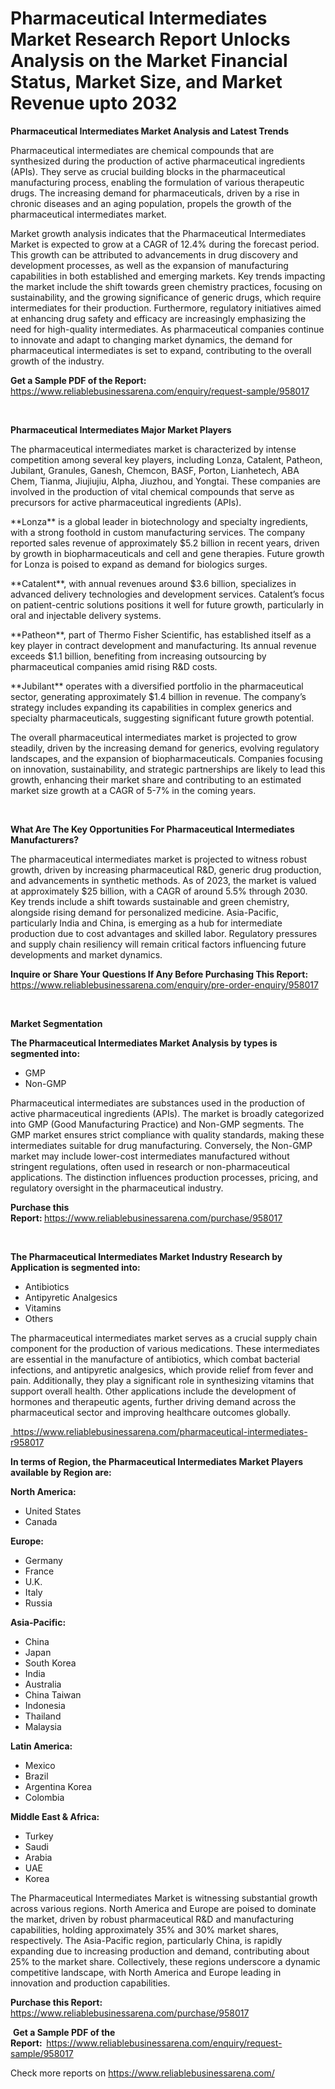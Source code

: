 <p><h1>Pharmaceutical Intermediates Market Research Report Unlocks Analysis on the Market Financial Status, Market Size, and Market Revenue upto 2032</h1></p><p><strong>Pharmaceutical Intermediates Market Analysis and Latest Trends</strong></p>
<p><p>Pharmaceutical intermediates are chemical compounds that are synthesized during the production of active pharmaceutical ingredients (APIs). They serve as crucial building blocks in the pharmaceutical manufacturing process, enabling the formulation of various therapeutic drugs. The increasing demand for pharmaceuticals, driven by a rise in chronic diseases and an aging population, propels the growth of the pharmaceutical intermediates market.</p><p>Market growth analysis indicates that the Pharmaceutical Intermediates Market is expected to grow at a CAGR of 12.4% during the forecast period. This growth can be attributed to advancements in drug discovery and development processes, as well as the expansion of manufacturing capabilities in both established and emerging markets. Key trends impacting the market include the shift towards green chemistry practices, focusing on sustainability, and the growing significance of generic drugs, which require intermediates for their production. Furthermore, regulatory initiatives aimed at enhancing drug safety and efficacy are increasingly emphasizing the need for high-quality intermediates. As pharmaceutical companies continue to innovate and adapt to changing market dynamics, the demand for pharmaceutical intermediates is set to expand, contributing to the overall growth of the industry.</p></p>
<p><strong>Get a Sample PDF of the Report:&nbsp;</strong> <a href="https://www.reliablebusinessarena.com/enquiry/request-sample/958017?utm_campaign=2175&utm_medium=2&utm_source=Github&utm_content=ia&utm_term=08032025&utm_id=pharmaceutical-intermediates">https://www.reliablebusinessarena.com/enquiry/request-sample/958017</a></p>
<p>&nbsp;</p>
<p><strong>Pharmaceutical Intermediates Major Market Players</strong></p>
<p><p>The pharmaceutical intermediates market is characterized by intense competition among several key players, including Lonza, Catalent, Patheon, Jubilant, Granules, Ganesh, Chemcon, BASF, Porton, Lianhetech, ABA Chem, Tianma, Jiujiujiu, Alpha, Jiuzhou, and Yongtai. These companies are involved in the production of vital chemical compounds that serve as precursors for active pharmaceutical ingredients (APIs).</p><p>**Lonza** is a global leader in biotechnology and specialty ingredients, with a strong foothold in custom manufacturing services. The company reported sales revenue of approximately $5.2 billion in recent years, driven by growth in biopharmaceuticals and cell and gene therapies. Future growth for Lonza is poised to expand as demand for biologics surges.</p><p>**Catalent**, with annual revenues around $3.6 billion, specializes in advanced delivery technologies and development services. Catalent’s focus on patient-centric solutions positions it well for future growth, particularly in oral and injectable delivery systems.</p><p>**Patheon**, part of Thermo Fisher Scientific, has established itself as a key player in contract development and manufacturing. Its annual revenue exceeds $1.1 billion, benefiting from increasing outsourcing by pharmaceutical companies amid rising R&D costs.</p><p>**Jubilant** operates with a diversified portfolio in the pharmaceutical sector, generating approximately $1.4 billion in revenue. The company’s strategy includes expanding its capabilities in complex generics and specialty pharmaceuticals, suggesting significant future growth potential.</p><p>The overall pharmaceutical intermediates market is projected to grow steadily, driven by the increasing demand for generics, evolving regulatory landscapes, and the expansion of biopharmaceuticals. Companies focusing on innovation, sustainability, and strategic partnerships are likely to lead this growth, enhancing their market share and contributing to an estimated market size growth at a CAGR of 5-7% in the coming years.</p></p>
<p>&nbsp;</p>
<p><strong>What Are The Key Opportunities For Pharmaceutical Intermediates Manufacturers?</strong></p>
<p><p>The pharmaceutical intermediates market is projected to witness robust growth, driven by increasing pharmaceutical R&D, generic drug production, and advancements in synthetic methods. As of 2023, the market is valued at approximately $25 billion, with a CAGR of around 5.5% through 2030. Key trends include a shift towards sustainable and green chemistry, alongside rising demand for personalized medicine. Asia-Pacific, particularly India and China, is emerging as a hub for intermediate production due to cost advantages and skilled labor. Regulatory pressures and supply chain resiliency will remain critical factors influencing future developments and market dynamics.</p></p>
<p><strong>Inquire or Share Your Questions If Any Before Purchasing This Report:</strong> <a href="https://www.reliablebusinessarena.com/enquiry/pre-order-enquiry/958017?utm_campaign=2175&utm_medium=2&utm_source=Github&utm_content=ia&utm_term=08032025&utm_id=pharmaceutical-intermediates">https://www.reliablebusinessarena.com/enquiry/pre-order-enquiry/958017</a></p>
<p>&nbsp;</p>
<p><strong>Market Segmentation</strong></p>
<p><strong>The Pharmaceutical Intermediates Market Analysis by types is segmented into:</strong></p>
<p><ul><li>GMP</li><li>Non-GMP</li></ul></p>
<p><p>Pharmaceutical intermediates are substances used in the production of active pharmaceutical ingredients (APIs). The market is broadly categorized into GMP (Good Manufacturing Practice) and Non-GMP segments. The GMP market ensures strict compliance with quality standards, making these intermediates suitable for drug manufacturing. Conversely, the Non-GMP market may include lower-cost intermediates manufactured without stringent regulations, often used in research or non-pharmaceutical applications. The distinction influences production processes, pricing, and regulatory oversight in the pharmaceutical industry.</p></p>
<p><strong>Purchase this Report:&nbsp;</strong><a href="https://www.reliablebusinessarena.com/purchase/958017?utm_campaign=2175&utm_medium=2&utm_source=Github&utm_content=ia&utm_term=08032025&utm_id=pharmaceutical-intermediates">https://www.reliablebusinessarena.com/purchase/958017</a></p>
<p>&nbsp;</p>
<p><strong>The Pharmaceutical Intermediates Market Industry Research by Application is segmented into:</strong></p>
<p><ul><li>Antibiotics</li><li>Antipyretic Analgesics</li><li>Vitamins</li><li>Others</li></ul></p>
<p><p>The pharmaceutical intermediates market serves as a crucial supply chain component for the production of various medications. These intermediates are essential in the manufacture of antibiotics, which combat bacterial infections, and antipyretic analgesics, which provide relief from fever and pain. Additionally, they play a significant role in synthesizing vitamins that support overall health. Other applications include the development of hormones and therapeutic agents, further driving demand across the pharmaceutical sector and improving healthcare outcomes globally.</p></p>
<p><a href="https://www.reliablebusinessarena.com/pharmaceutical-intermediates-r958017?utm_campaign=2175&utm_medium=2&utm_source=Github&utm_content=ia&utm_term=08032025&utm_id=pharmaceutical-intermediates">&nbsp;https://www.reliablebusinessarena.com/pharmaceutical-intermediates-r958017</a></p>
<p><strong>In terms of Region, the Pharmaceutical Intermediates Market Players available by Region are:</strong></p>
<p>
    <p> <strong> North America: </strong>
        <ul>
            <li>United States</li>
            <li>Canada</li>
        </ul>
        </p> 
    <p> <strong> Europe: </strong>
        <ul>
            <li>Germany</li>
            <li>France</li>
            <li>U.K.</li>
            <li>Italy</li>
            <li>Russia</li>
        </ul>
        </p> 
    <p> <strong> Asia-Pacific: </strong>
        <ul>
            <li>China</li>
            <li>Japan</li>
            <li>South Korea</li>
            <li>India</li>
            <li>Australia</li>
            <li>China Taiwan</li>
            <li>Indonesia</li>
            <li>Thailand</li>
            <li>Malaysia</li>
        </ul>
        </p> 
    <p> <strong> Latin America: </strong>
        <ul>
            <li>Mexico</li>
            <li>Brazil</li>
            <li>Argentina Korea</li>
            <li>Colombia</li>
        </ul>
        </p> 
    <p> <strong> Middle East & Africa: </strong>
        <ul>
            <li>Turkey</li>
            <li>Saudi</li>
            <li>Arabia</li>
            <li>UAE</li>
            <li>Korea</li>
        </ul>
    </p>
    </p>
<p><p>The Pharmaceutical Intermediates Market is witnessing substantial growth across various regions. North America and Europe are poised to dominate the market, driven by robust pharmaceutical R&D and manufacturing capabilities, holding approximately 35% and 30% market shares, respectively. The Asia-Pacific region, particularly China, is rapidly expanding due to increasing production and demand, contributing about 25% to the market share. Collectively, these regions underscore a dynamic competitive landscape, with North America and Europe leading in innovation and production capabilities.</p></p>
<p><strong>Purchase this Report: </strong><a href="https://www.reliablebusinessarena.com/purchase/958017?utm_campaign=2175&utm_medium=2&utm_source=Github&utm_content=ia&utm_term=08032025&utm_id=pharmaceutical-intermediates">https://www.reliablebusinessarena.com/purchase/958017</a></p>
<p>&nbsp;<strong>Get a Sample PDF of the Report:&nbsp;&nbsp;</strong><a href="https://www.reliablebusinessarena.com/enquiry/request-sample/958017?utm_campaign=2175&utm_medium=2&utm_source=Github&utm_content=ia&utm_term=08032025&utm_id=pharmaceutical-intermediates">https://www.reliablebusinessarena.com/enquiry/request-sample/958017</a></p>
<p><strong></strong></p>
<p>Check more reports on <a href="https://www.reliablebusinessarena.com/?utm_campaign=2175&utm_medium=2&utm_source=Github&utm_content=ia&utm_term=08032025&utm_id=pharmaceutical-intermediates">https://www.reliablebusinessarena.com/</a></p>